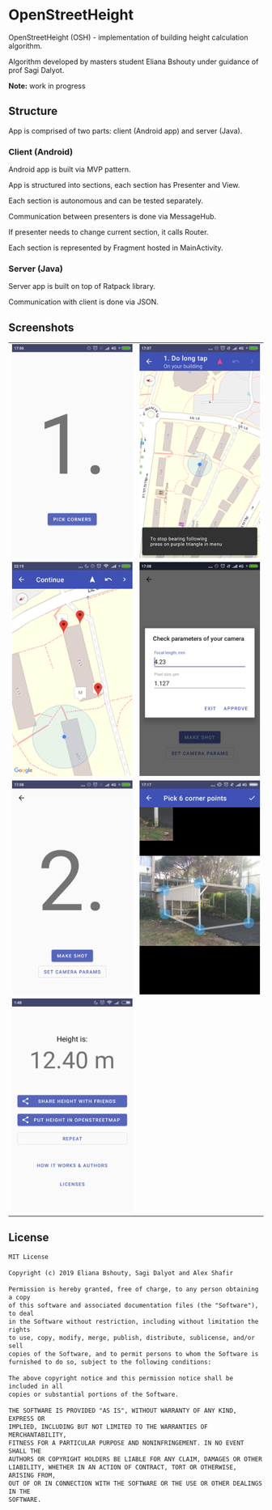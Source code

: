 # OpenStreetHeight

OpenStreetHeight (OSH) - implementation of building height calculation algorithm.

Algorithm developed by masters student Eliana Bshouty under guidance of prof Sagi Dalyot.

**Note:** work in progress


## Structure

App is comprised of two parts: client (Android app) and server (Java).

### Client (Android)

Android app is built via MVP pattern.

App is structured into sections, each section has Presenter and View.

Each section is autonomous and can be tested separately.

Communication between presenters is done via MessageHub.

If presenter needs to change current section, it calls Router.

Each section is represented by Fragment hosted in MainActivity. 

### Server (Java)

Server app is built on top of Ratpack library.

Communication with client is done via JSON.

## Screenshots
| | |
:-------------------------:|:-------------------------:
![](Wiki/1.png)  |  ![](Wiki/2.png)
![](Wiki/3.png)  |  ![](Wiki/4.png)
![](Wiki/5.png)  |  ![](Wiki/6.png)
![](Wiki/7.png)  | 

## License

```
MIT License

Copyright (c) 2019 Eliana Bshouty, Sagi Dalyot and Alex Shafir

Permission is hereby granted, free of charge, to any person obtaining a copy
of this software and associated documentation files (the "Software"), to deal
in the Software without restriction, including without limitation the rights
to use, copy, modify, merge, publish, distribute, sublicense, and/or sell
copies of the Software, and to permit persons to whom the Software is
furnished to do so, subject to the following conditions:

The above copyright notice and this permission notice shall be included in all
copies or substantial portions of the Software.

THE SOFTWARE IS PROVIDED "AS IS", WITHOUT WARRANTY OF ANY KIND, EXPRESS OR
IMPLIED, INCLUDING BUT NOT LIMITED TO THE WARRANTIES OF MERCHANTABILITY,
FITNESS FOR A PARTICULAR PURPOSE AND NONINFRINGEMENT. IN NO EVENT SHALL THE
AUTHORS OR COPYRIGHT HOLDERS BE LIABLE FOR ANY CLAIM, DAMAGES OR OTHER
LIABILITY, WHETHER IN AN ACTION OF CONTRACT, TORT OR OTHERWISE, ARISING FROM,
OUT OF OR IN CONNECTION WITH THE SOFTWARE OR THE USE OR OTHER DEALINGS IN THE
SOFTWARE.
```

